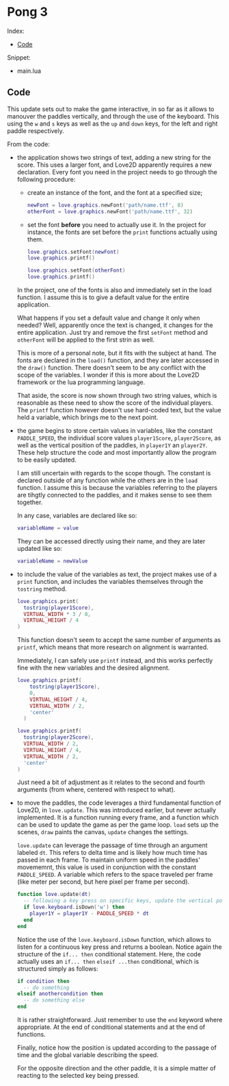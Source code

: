 # Pong 3

Index:

- [Code](#code)

<!-- - [Video](#video) -->

Snippet:

- main.lua

## Code

This update sets out to make the game interactive, in so far as it allows to manouver the paddles vertically, and through the use of the keyboard. This using the `w` and `s` keys as well as the `up` and `down` keys, for the left and right paddle respectively.

From the code:

- the application shows two strings of text, adding a new string for the score. This uses a larger font, and Love2D apparently requires a new declaration. Every font you need in the project needs to go through the following procedure:

  - create an instance of the font, and the font at a specified size;

    ```lua
    newFont = love.graphics.newFont('path/name.ttf', 8)
    otherFont = love.graphics.newFont('path/name.ttf', 32)
    ```

  - set the font **before** you need to actually use it. In the project for instance, the fonts are set before the `print` functions actually using them.

    ```lua
    love.graphics.setFont(newFont)
    love.graphics.printf()

    love.graphics.setFont(otherFont)
    love.graphics.printf()
    ```

  In the project, one of the fonts is also and immediately set in the load function. I assume this is to give a default value for the entire application.

  What happens if you set a default value and change it only when needed? Well, apparently once the text is changed, it changes for the entire application. Just try and remove the first `setFont` method and `otherFont` will be applied to the first strin as well.

  This is more of a personal note, but it fits with the subject at hand. The fonts are declared in the `load()` function, and they are later accessed in the `draw()` function. There doesn't seem to be any conflict with the scope of the variables. I wonder if this is more about the Love2D framework or the lua programming language.

  That aside, the score is now shown through two string values, which is reasonable as these need to show the score of the individual players. The `printf` function however doesn't use hard-coded text, but the value held a variable, which brings me to the next point.

- the game begins to store certain values in variables, like the constant `PADDLE_SPEED`, the individual score values `player1Score`, `player2Score`, as well as the vertical position of the paddles, in `player1Y` an `player2Y`. These help structure the code and most importantly allow the program to be easily updated.

  I am still uncertain with regards to the scope though. The constant is declared outside of any function while the others are in the `load` function. I assume this is because the variables referring to the players are tihgtly connected to the paddles, and it makes sense to see them together.

  In any case, variables are declared like so:

  ```lua
  variableName = value
  ```

  They can be accessed directly using their name, and they are later updated like so:

  ```lua
  variableName = newValue
  ```

- to include the value of the variables as text, the project makes use of a `print` function, and includes the variables themselves through the `tostring` method.

  ```lua
  love.graphics.print(
    tostring(player1Score),
    VIRTUAL_WIDTH * 3 / 8,
    VIRTUAL_HEIGHT / 4
  )
  ```

  This function doesn't seem to accept the same number of arguments as `printf`, which means that more research on alignment is warranted.

  Immediately, I can safely use `printf` instead, and this works perfectly fine with the new variables and the desired alignment.

  ```lua
  love.graphics.printf(
      tostring(player1Score),
      0,
      VIRTUAL_HEIGHT / 4,
      VIRTUAL_WIDTH / 2,
      'center'
    )

  love.graphics.printf(
    tostring(player2Score),
    VIRTUAL_WIDTH / 2,
    VIRTUAL_HEIGHT / 4,
    VIRTUAL_WIDTH / 2,
    'center'
  )
  ```

  Just need a bit of adjustment as it relates to the second and fourth arguments (from where, centered with respect to what).

- to move the paddles, the code leverages a third fundamental function of Love2D, in `love.update`. This was introduced earlier, but never actually implemented. It is a function running every frame, and a function which can be used to update the game as per the game loop. `load` sets up the scenes, `draw` paints the canvas, `update` changes the settings.

  `love.update` can leverage the passage of time through an argument labeled `dt`. This refers to delta time and is likely how much time has passed in each frame. To maintain uniform speed in the paddles' movememnt, this value is used in conjunction with the constant `PADDLE_SPEED`. A variable which refers to the space traveled per frame (like meter per second, but here pixel per frame per second).

  ```lua
  function love.update(dt)
    -- following a key press on specific keys, update the vertical position of the paddles
    if love.keyboard.isDown('w') then
      player1Y = player1Y - PADDLE_SPEED * dt
    end
  end
  ```

  Notice the use of the `love.keyboard.isDown` function, which allows to listen for a continuous key press and returns a boolean. Notice again the structure of the `if... then` conditional statement. Here, the code actually uses an `if... then` `elseif ...then` conditional, which is structured simply as follows:

  ```lua
  if condition then
    -- do something
  elseif anothercondition then
    -- do something else
  end
  ```

  It is rather straightforward. Just remember to use the `end` keyword where appropriate. At the end of conditional statements and at the end of functions.

  Finally, notice how the position is updated according to the passage of time and the global variable describing the speed.

  For the opposite direction and the other paddle, it is a simple matter of reacting to the selected key being pressed.

